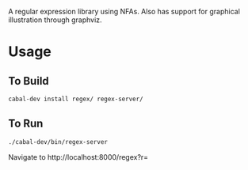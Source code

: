 A regular expression library using NFAs. Also has support for graphical illustration through graphviz.

# Usage
## To Build
```bash
cabal-dev install regex/ regex-server/
```
## To Run
```bash
./cabal-dev/bin/regex-server
```

Navigate to http://localhost:8000/regex?r=<your regex here>

